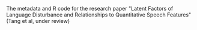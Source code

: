 The metadata and R code for the research paper "Latent Factors of Language Disturbance and Relationships to Quantitative Speech Features" (Tang et al, under review)
